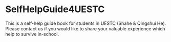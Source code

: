 # SelfHelpGuide4UESTC
This is a self-help guide book for students in UESTC (Shahe &amp; Qingshui He). Please contact us if you would like to share your valuable experience which help to survive in-school.
